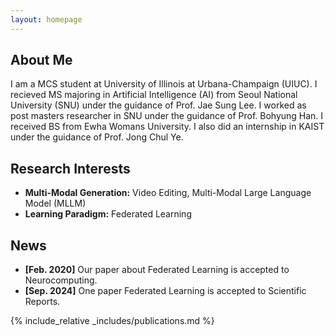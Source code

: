 ```yaml
---
layout: homepage
---
```


## About Me

I am a MCS student at University of Illinois at Urbana-Champaign (UIUC). I recieved MS majoring in Artificial Intelligence (AI) from Seoul National University (SNU) under the guidance of Prof. Jae Sung Lee. I worked as post masters researcher in SNU under the guidance of Prof. Bohyung Han. I received BS from Ewha Womans University. I also did an internship in KAIST under the guidance of Prof. Jong Chul Ye.

## Research Interests

- **Multi-Modal Generation:** Video Editing, Multi-Modal Large Language Model (MLLM)
- **Learning Paradigm:** Federated Learning

## News

- **[Feb. 2020]** Our paper about Federated Learning is accepted to Neurocomputing.
- **[Sep. 2024]** One paper Federated Learning is accepted to Scientific Reports.

{% include_relative _includes/publications.md %}

